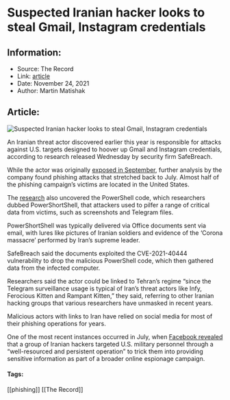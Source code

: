 # Suspected Iranian hacker looks to steal Gmail, Instagram credentials
### 

## Information:
+ Source: The Record
+ Link: [article](https://therecord.media/suspected-iranian-hacker-looks-to-steal-gmail-instagram-credentials/)
+ Date: November 24, 2021
+ Author: Martin Matishak


## Article:
![Suspected Iranian hacker looks to steal Gmail, Instagram credentials](https://therecord.media/wp-content/uploads/2020/10/2020_1001-Iranian-Election-e1637697081740.jpg)

An Iranian threat actor discovered earlier this year is responsible for attacks against U.S. targets designed to hoover up Gmail and Instagram credentials, according to research released Wednesday by security firm SafeBreach.


While the actor was originally [exposed in September](https://twitter.com/ShadowChasing1/status/143812667556524441), further analysis by the company found phishing attacks that stretched back to July. Almost half of the phishing campaign’s victims are located in the United States.


The [research](https://www.safebreach.com/blog/2021/new-powershortshell-stealer-exploits-recent-microsoft-mshtml-vulnerability-to-spy-on-farsi-speakers/) also uncovered the PowerShell code, which researchers dubbed PowerShortShell, that attackers used to pilfer a range of critical data from victims, such as screenshots and Telegram files.


PowerShortShell was typically delivered via Office documents sent via email, with lures like pictures of Iranian soldiers and evidence of the ‘Corona massacre’ performed by Iran’s supreme leader.


SafeBreach said the documents exploited the CVE-2021-40444 vulnerability to drop the malicious PowerShell code, which then gathered data from the infected computer.


Researchers said the actor could be linked to Tehran’s regime “since the Telegram surveillance usage is typical of Iran’s threat actors like Infy, Ferocious Kitten and Rampant Kitten,” they said, referring to other Iranian hacking groups that various researchers have unmasked in recent years.


Malicious actors with links to Iran have relied on social media for most of their phishing operations for years. 


One of the most recent instances occurred in July, when [Facebook revealed](https://therecord.media/facebook-disrupts-iranian-group-targeting-us-defense-and-aerospace-sectors/) that a group of Iranian hackers targeted U.S. military personnel through a “well-resourced and persistent operation” to trick them into providing sensitive information as part of a broader online espionage campaign.





#### Tags:
[[phishing]] [[The Record]]
